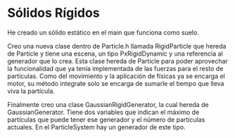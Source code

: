 # Sólidos Rígidos

He creado un sólido estático en el main que funciona como suelo.

Creo una nueva clase dentro de Particle.h llamada RigidParticle que hereda de Particle y tiene una escena, un tipo PxRigidDynamic y una referencia al generador que lo crea. Esta clase hereda de Particle para poder aprovechar la funcionalidad que ya tenía implementada de las fuerzas para el resto de partículas. Como del movimiento y la aplicación de físicas ya se encarga el motor, su método integrate solo se encarga de sumarle el tiempo que lleva viva la partícula.

Finalmente creo una clase GaussianRigidGenerator, la cual hereda de GaussianGenerator. Tiene dos variables que indican el máximo de partículas que puede tener ese generador y el número de partículas actuales. En el ParticleSystem hay un generador de este tipo.
